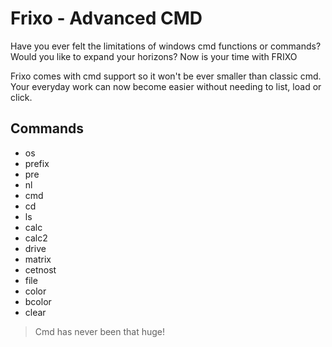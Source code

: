 # Frixo - Advanced CMD
Have you ever felt the limitations of windows cmd functions or commands? Would you like to expand your horizons? Now is your time with FRIXO

Frixo comes with cmd support so it won't be ever smaller than classic cmd.  Your everyday work can now become easier without needing to list, load or click.

## Commands
- os
- prefix
- pre
- nl
- cmd
- cd
- ls
- calc
- calc2
- drive
- matrix
- cetnost
- file
- color
- bcolor
- clear

> Cmd has never been that huge!
